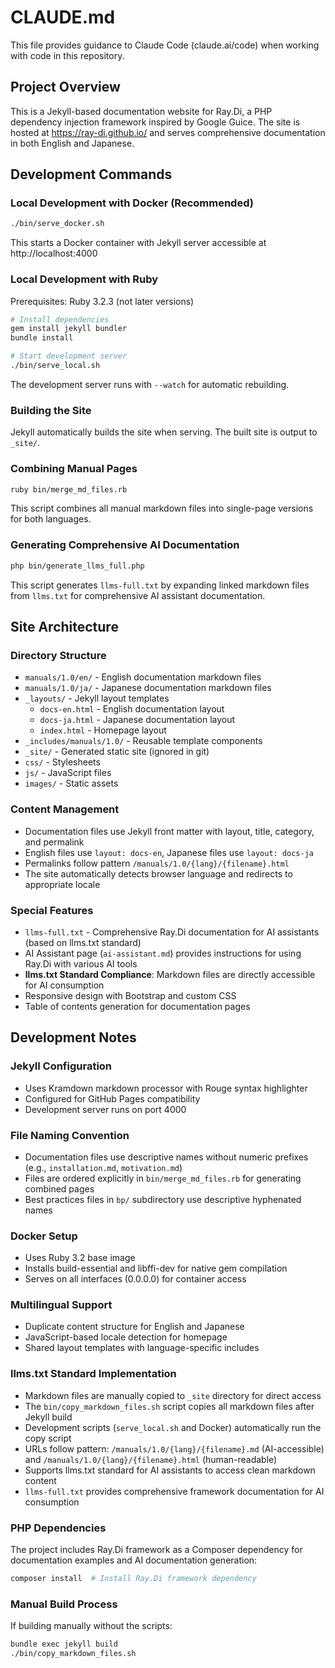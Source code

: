 # CLAUDE.md

This file provides guidance to Claude Code (claude.ai/code) when working with code in this repository.

## Project Overview

This is a Jekyll-based documentation website for Ray.Di, a PHP dependency injection framework inspired by Google Guice. The site is hosted at https://ray-di.github.io/ and serves comprehensive documentation in both English and Japanese.

## Development Commands

### Local Development with Docker (Recommended)
```bash
./bin/serve_docker.sh
```
This starts a Docker container with Jekyll server accessible at http://localhost:4000

### Local Development with Ruby
Prerequisites: Ruby 3.2.3 (not later versions)
```bash
# Install dependencies
gem install jekyll bundler
bundle install

# Start development server
./bin/serve_local.sh
```
The development server runs with `--watch` for automatic rebuilding.

### Building the Site
Jekyll automatically builds the site when serving. The built site is output to `_site/`.

### Combining Manual Pages
```bash
ruby bin/merge_md_files.rb
```
This script combines all manual markdown files into single-page versions for both languages.

### Generating Comprehensive AI Documentation
```bash
php bin/generate_llms_full.php
```
This script generates `llms-full.txt` by expanding linked markdown files from `llms.txt` for comprehensive AI assistant documentation.

## Site Architecture

### Directory Structure
- `manuals/1.0/en/` - English documentation markdown files
- `manuals/1.0/ja/` - Japanese documentation markdown files
- `_layouts/` - Jekyll layout templates
  - `docs-en.html` - English documentation layout
  - `docs-ja.html` - Japanese documentation layout
  - `index.html` - Homepage layout
- `_includes/manuals/1.0/` - Reusable template components
- `_site/` - Generated static site (ignored in git)
- `css/` - Stylesheets
- `js/` - JavaScript files
- `images/` - Static assets

### Content Management
- Documentation files use Jekyll front matter with layout, title, category, and permalink
- English files use `layout: docs-en`, Japanese files use `layout: docs-ja`
- Permalinks follow pattern `/manuals/1.0/{lang}/{filename}.html`
- The site automatically detects browser language and redirects to appropriate locale

### Special Features
- `llms-full.txt` - Comprehensive Ray.Di documentation for AI assistants (based on llms.txt standard)
- AI Assistant page (`ai-assistant.md`) provides instructions for using Ray.Di with various AI tools
- **llms.txt Standard Compliance**: Markdown files are directly accessible for AI consumption
- Responsive design with Bootstrap and custom CSS
- Table of contents generation for documentation pages

## Development Notes

### Jekyll Configuration
- Uses Kramdown markdown processor with Rouge syntax highlighter
- Configured for GitHub Pages compatibility
- Development server runs on port 4000

### File Naming Convention
- Documentation files use descriptive names without numeric prefixes (e.g., `installation.md`, `motivation.md`)
- Files are ordered explicitly in `bin/merge_md_files.rb` for generating combined pages
- Best practices files in `bp/` subdirectory use descriptive hyphenated names

### Docker Setup
- Uses Ruby 3.2 base image
- Installs build-essential and libffi-dev for native gem compilation
- Serves on all interfaces (0.0.0.0) for container access

### Multilingual Support
- Duplicate content structure for English and Japanese
- JavaScript-based locale detection for homepage
- Shared layout templates with language-specific includes

### llms.txt Standard Implementation
- Markdown files are manually copied to `_site` directory for direct access
- The `bin/copy_markdown_files.sh` script copies all markdown files after Jekyll build
- Development scripts (`serve_local.sh` and Docker) automatically run the copy script
- URLs follow pattern: `/manuals/1.0/{lang}/{filename}.md` (AI-accessible) and `/manuals/1.0/{lang}/{filename}.html` (human-readable)
- Supports llms.txt standard for AI assistants to access clean markdown content
- `llms-full.txt` provides comprehensive framework documentation for AI consumption

### PHP Dependencies
The project includes Ray.Di framework as a Composer dependency for documentation examples and AI documentation generation:
```bash
composer install  # Install Ray.Di framework dependency
```

### Manual Build Process
If building manually without the scripts:
```bash
bundle exec jekyll build
./bin/copy_markdown_files.sh
```